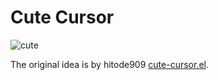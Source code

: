 # Cute Cursor

![cute](https://cloud.githubusercontent.com/assets/85887/25776433/e3aabab0-3272-11e7-9d51-eb0dc3ecb52c.gif)

The original idea is by hitode909 [cute-cursor.el](https://gist.github.com/hitode909/339782).
